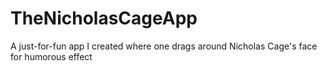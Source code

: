 TheNicholasCageApp
==================

A just-for-fun app I created where one drags around Nicholas Cage's face for humorous effect
